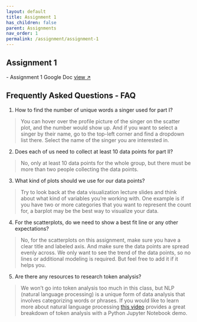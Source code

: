 ```yaml
---
layout: default
title: Assignment 1
has_children: false
parent: Assignments
nav_order: 1
permalink: /assignment/assignment-1
---
```


<h2>Assignment 1</h2>
- Assignment 1 Google Doc <a href="https://docs.google.com/document/d/1bQKJ9ciRUTHMbIJCX3j0b0YK6LkNi2AcPpYLenyGj84/edit?usp=sharing" target="_blank" rel="noopener">view &#x2197;</a>

<h2>Frequently Asked Questions - FAQ</h2>

1. How to find the number of unique words a singer used for part I?
> You can hover over the profile picture of the singer on the scatter plot, and the number would show up. And if you want to select a singer by their name, go to the top-left corner and find a dropdown list there. Select the name of the singer you are interested in.
2. Does each of us need to collect at least 10 data points for part II?
> No, only at least 10 data points for the whole group, but there must be more than two people collecting the data points.
3. What kind of plots should we use for our data points?
> Try to look back at the data visualization lecture slides and think about what kind of variables you’re working with. One example is if you have two or more categories that you want to represent the count for, a barplot may be the best way to visualize your data.
4. For the scatterplots, do we need to show a best fit line or any other expectations?
> No, for the scatterplots on this assignment, make sure you have a clear title and labeled axis. And make sure the data points are spread evenly across. We only want to see the trend of the data points, so no lines or additional modeling is required. But feel free to add it if it helps you.
5. Are there any resources to research token analysis?
> We won’t go into token analysis too much in this class, but NLP (natural language processing) is a unique form of data analysis that involves categorizing words or phrases. If you would like to learn more about natural language processing [this video](https://www.youtube.com/watch?v=5OfJm-1cjKc) provides a great breakdown of token analysis with a Python Jupyter Notebook demo.